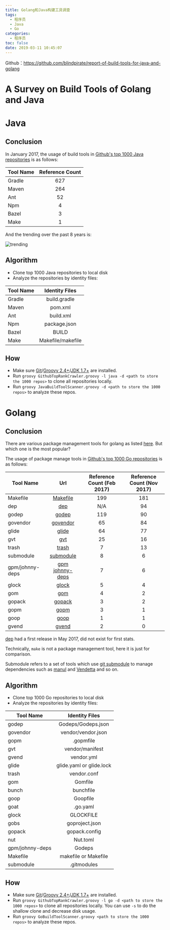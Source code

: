 ```yaml
---
title: Golang和Java构建工具调查
tags:
  - 程序员
  - Java
  - Go
categories:
  - 程序员
toc: false
date: 2019-03-11 10:45:07
---
```


Github：https://github.com/blindpirate/report-of-build-tools-for-java-and-golang

# A Survey on Build Tools of Golang and Java

# Java

## Conclusion

In January 2017, the usage of build tools in [Github's top 1000 Java repositories](http://github-rank.com/star?language=Java) is as follows:

| Tool Name     | Reference Count  |
| ------------- | :-----:|
|Gradle|627|
|Maven|264|
|Ant|52|
|Npm|4|
|Bazel|3|
|Make|1|

And the trending over the past 8 years is:

![trending](/images/2019/03/11/c6a8a010-43a7-11e9-a68f-4fc47d059a0e.png)

## Algorithm

- Clone top 1000 Java repositories to local disk
- Analyze the repositories by identity files:

| Tool Name     |Identity Files|
| ------------- |:-----:|
|Gradle |build.gradle|
|Maven |pom.xml|
|Ant |build.xml|
|Npm |package.json|
|Bazel |BUILD|
|Make |Makefile/makefile|

## How 

- Make sure [Git](https://git-scm.com/)/[Groovy 2.4+](http://www.groovy-lang.org/download.html)/[JDK 1.7+](http://www.oracle.com/technetwork/java/javase/downloads/jdk8-downloads-2133151.html) are installed.
- Run `groovy GithubTopRankCrawler.groovy -l java -d <path to store the 1000 repos>` to clone all repositories locally. 
- Run `groovy JavaBuildToolScanner.groovy -d <path to store the 1000 repos>` to analyze these repos.

# Golang

## Conclusion
There are various package management tools for golang as listed [here](https://github.com/golang/go/wiki/PackageManagementTools). But which one is the most popular? 

The usage of package manage tools in [Github's top 1000 Go repositories](http://github-rank.com/star?language=Go) is as follows:

| Tool Name     |Url           | Reference Count (Feb 2017) | Reference Count (Nov 2017) |
| ------------- |:-------------:| :-----------------:|:-----------------:|
|Makefile|[Makefile]()|199|181|
|dep|[dep](https://github.com/golang/dep)|N/A|94|
|godep|[godep](https://github.com/tools/godep)|119|90|
|govendor|[govendor](https://github.com/kardianos/govendor)|65|84|
|glide|[glide](https://github.com/Masterminds/glide)|64|77|
|gvt|[gvt](https://github.com/FiloSottile/gvt)|25|16|
|trash|[trash](https://github.com/rancher/trash)|7|13|
|submodule|[submodule]()|8|6|
|gpm/johnny-deps|[gpm](https://github.com/pote/gpm) [johnny-deps](https://github.com/VividCortex/johnny-deps)|7|6|
|glock|[glock](https://github.com/robfig/glock)|5|4|
|gom|[gom](https://github.com/mattn/gom)|4|2|
|gopack|[gopack](https://github.com/d2fn/gopack)|3|2|
|gopm|[gopm](https://github.com/gpmgo/gopm)|3|1|
|goop|[goop](https://github.com/nitrous-io/goop)|1|1|
|gvend|[gvend](https://github.com/govend/govend)|2|0|

[dep](https://github.com/golang/dep) had a first release in May 2017, did not exist for first stats.

Technically, `make` is not a package management tool, here it is just for comparison.

Submodule refers to a set of tools which use [git submodule](https://git-scm.com/docs/git-submodule) to manage dependencies such as [manul](https://github.com/kovetskiy/manul) and [Vendetta](https://github.com/dpw/vendetta) and so on.

## Algorithm

- Clone top 1000 Go repositories to local disk
- Analyze the repositories by identity files:

| Tool Name     |Identity Files|
| ------------- |:-----:|
|godep |Godeps/Godeps.json|
| govendor |vendor/vendor.json|
|gopm|.gopmfile|
| gvt |vendor/manifest|
| gvend |vendor.yml|
| glide |glide.yaml or glide.lock|
| trash |vendor.conf|
| gom | Gomfile |
| bunch | bunchfile |
| goop | Goopfile |
| goat |.go.yaml|                     
| glock | GLOCKFILE |
| gobs |goproject.json|
| gopack |gopack.config|
| nut |Nut.toml|
|gpm/johnny-deps| Godeps |
| Makefile |makefile or Makefile|
| submodule |.gitmodules|

## How

- Make sure [Git](https://git-scm.com/)/[Groovy 2.4+](http://www.groovy-lang.org/download.html)/[JDK 1.7+](http://www.oracle.com/technetwork/java/javase/downloads/jdk8-downloads-2133151.html) are installed.
- Run `groovy GithubTopRankCrawler.groovy -l go -d <path to store the 1000 repos>` to clone all repositories locally. You can use `-s` to do the shallow clone and decrease disk usage.
- Run `groovy GoBuildToolScanner.groovy <path to store the 1000 repos>` to analyze these repos.